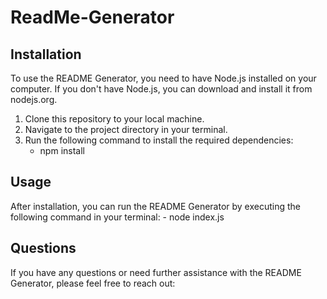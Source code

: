 # ReadMe-Generator

## Installation
To use the README Generator, you need to have Node.js installed on your computer. If you don't have Node.js, you can download and install it from nodejs.org.

1. Clone this repository to your local machine.
2. Navigate to the project directory in your terminal.
3. Run the following command to install the required dependencies:
    - npm install

## Usage
After installation, you can run the README Generator by executing the following command in your terminal:
    - node index.js

## Questions
If you have any questions or need further assistance with the README Generator, please feel free to reach out:
